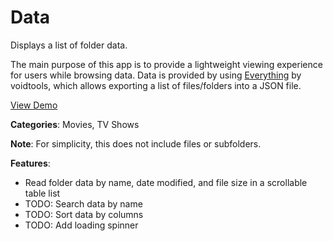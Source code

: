 # Data

Displays a list of folder data.

The main purpose of this app is to provide a lightweight viewing experience for users while browsing data.
Data is provided by using [Everything](https://www.voidtools.com/) by voidtools, which allows exporting a list of files/folders into a JSON file.

[View Demo](https://redraptor10.github.io/data/)

**Categories**: Movies, TV Shows

**Note**: For simplicity, this does not include files or subfolders.

**Features**:
- Read folder data by name, date modified, and file size in a scrollable table list
- TODO: Search data by name
- TODO: Sort data by columns
- TODO: Add loading spinner
